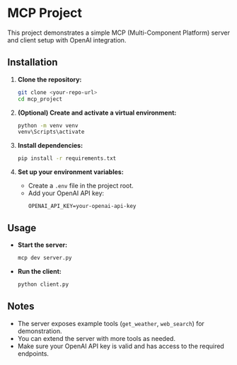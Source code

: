 # MCP Project

This project demonstrates a simple MCP (Multi-Component Platform) server and client setup with OpenAI integration.

## Installation

1. **Clone the repository:**
   ```sh
   git clone <your-repo-url>
   cd mcp_project
   ```

2. **(Optional) Create and activate a virtual environment:**
   ```sh
   python -m venv venv
   venv\Scripts\activate
   ```

3. **Install dependencies:**
   ```sh
   pip install -r requirements.txt
   ```

4. **Set up your environment variables:**
   - Create a `.env` file in the project root.
   - Add your OpenAI API key:
     ```
     OPENAI_API_KEY=your-openai-api-key
     ```

## Usage

- **Start the server:**
  ```sh
  mcp dev server.py
  ```

- **Run the client:**
  ```sh
  python client.py
  ```

## Notes

- The server exposes example tools (`get_weather`, `web_search`) for demonstration.
- You can extend the server with more tools as needed.
- Make sure your OpenAI API key is valid and has access to the required endpoints.